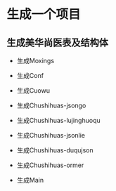 # 生成一个项目

## 生成美华尚医表及结构体

* 生成Moxings
* 生成Conf
* 生成Cuowu
* 生成Chushihuas-jsongo
* 生成Chushihuas-lujinghuoqu

* 生成Chushihuas-jsonlie
* 生成Chushihuas-duqujson

* 生成Chushihuas-ormer


* 生成Main
